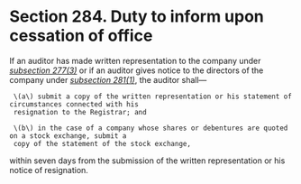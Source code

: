 # Section 284. Duty to inform upon cessation of office

If an auditor has made written representation to the company under [_subsection 277\(3\)_](section-277.-special-notice-required-for-resolution-to-remove-auditor-from-office.md) or if an auditor gives notice to the directors of the company under [_subsection 281\(1\)_](section-281.-resignation-of-auditor.md), the auditor shall—

     \(a\) submit a copy of the written representation or his statement of circumstances connected with his  
     resignation to the Registrar; and

     \(b\) in the case of a company whose shares or debentures are quoted on a stock exchange, submit a  
     copy of the statement of the stock exchange,

within seven days from the submission of the written representation or his notice of resignation.

